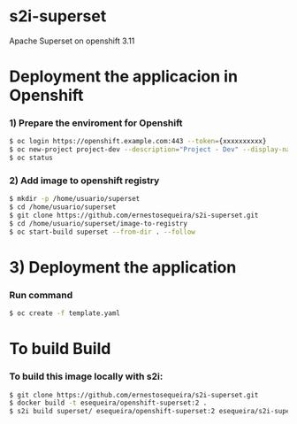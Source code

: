 # s2i-superset
Apache Superset on openshift 3.11


# Deployment the applicacion in Openshift


### 1) Prepare the enviroment for Openshift

```sh
$ oc login https://openshift.example.com:443 --token={xxxxxxxxxx}
$ oc new-project project-dev --description="Project - Dev" --display-name="Project Dev"
$ oc status

```

### 2) Add image to openshift registry

```sh
$ mkdir -p /home/usuario/superset
$ cd /home/usuario/superset
$ git clone https://github.com/ernestosequeira/s2i-superset.git
$ cd /home/usuario/superset/image-to-registry
$ oc start-build superset --from-dir . --follow
```


# 3) Deployment the application 


### Run command

```sh
$ oc create -f template.yaml
```


# To build Build


### To build this image locally with s2i:

```sh
$ git clone https://github.com/ernestosequeira/s2i-superset.git
$ docker build -t esequeira/openshift-superset:2 .
$ s2i build superset/ esequeira/openshift-superset:2 esequeira/s2i-superset:2
```

